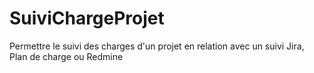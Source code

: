 # SuiviChargeProjet
Permettre le suivi des charges d'un projet en relation avec un suivi Jira, Plan de charge ou Redmine
